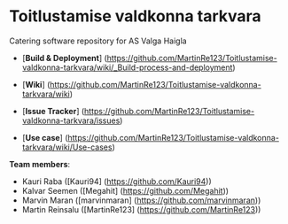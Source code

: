 # Toitlustamise valdkonna tarkvara
Catering software repository for AS Valga Haigla

* [**Build & Deployment**] (https://github.com/MartinRe123/Toitlustamise-valdkonna-tarkvara/wiki/_Build-process-and-deployment)

* [**Wiki**] (https://github.com/MartinRe123/Toitlustamise-valdkonna-tarkvara/wiki)

* [**Issue Tracker**] (https://github.com/MartinRe123/Toitlustamise-valdkonna-tarkvara/issues)

* [**Use case**] (https://github.com/MartinRe123/Toitlustamise-valdkonna-tarkvara/wiki/Use-cases)


**Team members**:
* Kauri Raba ([Kauri94] (https://github.com/Kauri94))
* Kalvar Seemen ([Megahit] (https://github.com/Megahit))
* Marvin Maran ([marvinmaran] (https://github.com/marvinmaran))
* Martin Reinsalu ([MartinRe123] (https://github.com/MartinRe123))
